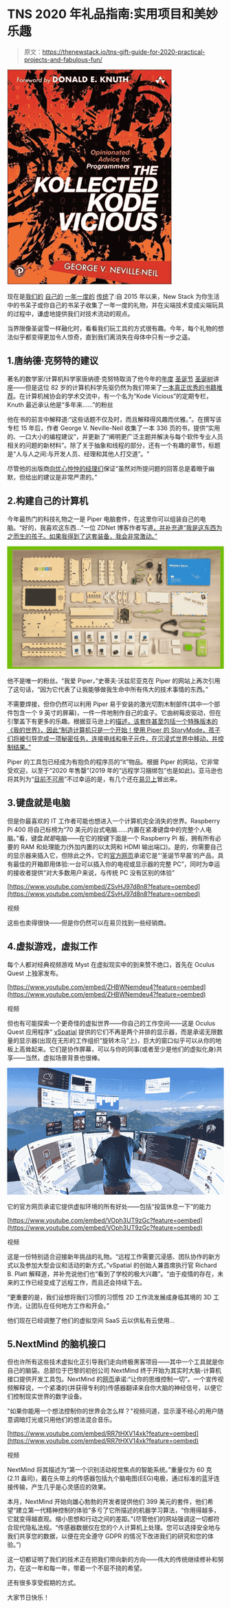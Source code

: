 # TNS 2020 年礼品指南:实用项目和美妙乐趣

> 原文：<https://thenewstack.io/tns-gift-guide-for-2020-practical-projects-and-fabulous-fun/>

![Cover of The Kollected Kode Vicous by George V Neville-Neil - via Amazon](img/bc3b071947e879379e30bd1f39b6a8c2.png)

现在是[我们的](https://thenewstack.io/exploding-kittens-geeky-gifts-secretly-wish-got/) [自己的](https://thenewstack.io/a-very-geeky-christmas-four-gift-ideas-for-the-programmer-in-your-life/) [一年一度的](https://thenewstack.io/geeky-gifts-secretly-wish-wed-gotten/) [传统](https://thenewstack.io/tech-y-gifts-geeks-2017-edition/)了:自 2015 年以来，New Stack 为你生活中的书呆子或你自己的书呆子收集了一年一度的礼物，并在尖端技术变成尖端玩具的过程中，谦虚地提供我们对技术流动的观点。

当界限像圣诞雪一样融化时，看看我们玩工具的方式很有趣。今年，每个礼物的想法似乎都变得更加令人惊奇，直到我们离消失在母体中只有一步之遥。

## 1.唐纳德·克努特的建议

著名的数学家/计算机科学家唐纳德·克努特取消了他今年的[年度](https://thenewstack.io/donald-knuths-2019-christmas-tree-lecture-explores-pi-in-the-art-of-computer-programming/) [圣诞节](https://thenewstack.io/donald-knuths-christmas-tree-lecture-addresses-curious-problem-combinatorial-geometry/) [圣诞树](https://thenewstack.io/donald-knuths-christmas-tree-lecture-on-dancing-links-and-organ-music/)讲座——但是这位 82 岁的计算机科学先驱仍然为我们带来了[一本真正优秀的书籍推荐](https://www.informit.com/articles/article.aspx?p=3094511)。在计算机械协会的学术交流中，有一个名为“Kode Vicious”的定期专栏，Knuth 最近承认他是“多年来……”的粉丝

他在书的前言中解释道:“这些话题不仅及时，而且解释得风趣而优雅。”。在撰写该专栏 15 年后，作者 George V. Neville-Neil 收集了一本 336 页的书，提供“实用的、一口大小的编程建议”，并更新了“阐明更广泛主题并解决与每个软件专业人员相关的问题的新材料”。除了关于抽象和线程的部分，还有一个有趣的章节，标题是“人与人之间:与开发人员、经理和其他人打交道”。"

尽管他的出版商[向忧心忡忡的经理们](https://www.pearson.com/us/higher-education/product/Neville-Neil-The-Kollected-Kode-Vicious/9780136869962.html)保证“虽然对所提问题的回答总是着眼于幽默，但给出的建议是非常严肃的。”

## 2.构建自己的计算机

今年最热门的科技礼物之一是 Piper 电脑套件，在这里你可以组装自己的电脑。“好的，我喜欢这东西…”一位 ZDNet 博客作者写道[，并补充道“我是这东西为之而生的孩子。如果我得到了这套装备，我会非常激动。”](https://www.zdnet.com/article/best-tech-gifts-for-kids-roboticists-hackers-learning-coding/)

![Screenshot from Piper Computer Kit video](img/3bd55a9420622f01911b0c09babaa808.png)

他不是唯一的粉丝。“我爱 Piper，”史蒂夫·沃兹尼亚克在 Piper 的网站上再次引用了这句话，“因为它代表了让我能够做我生命中所有伟大的技术事情的东西。”

不需要焊接，但你仍然可以利用 Piper 易于安装的激光切割木制部件(其中一个部件包含一个 9 英寸的屏幕)，一件一件地制作自己的盒子。它由树莓皮驱动，但在引擎盖下有更多的乐趣。根据亚马逊上的[描述，该套件甚至包括一个特殊版本的《我的世界》，因此“制造计算机只是一个开始！使用 Piper 的 StoryMode，孩子们将被引导完成一项秘密任务，连接电线和电子元件，在沉浸式世界中移动，并控制结果。”](https://www.amazon.com/Piper-Computer-Kit-Minecraft-Raspberry/dp/B07HPFF3KC)

Piper 的工具包已经成为有抱负的程序员的“it”物品。根据 Piper 的网站，它非常受欢迎，以至于“2020 年售罄”(2019 年的“远程学习捆绑包”也是如此)。亚马逊也将其列为“[目前不可用](https://www.amazon.com/Piper-Computer-Kit-Minecraft-Raspberry/dp/B07HPFF3KC)”不过幸运的是，有几个还在[易贝](https://www.ebay.com/itm/Piper-Computer-Kit-STEM-Built-Your-Own-Computer-Minecraft-Raspberry-Pi-Edition/143875123229?hash=item217fa0281d:g:wYMAAOSwvrFfzRU7)[上](https://www.ebay.com/sch/i.html?_from=R40&_trksid=m570.l1313&_nkw=Piper%20Computer%20Kit&_sacat=0)冒出来。

## 3.键盘就是电脑

但是你最喜欢的 IT 工作者可能也想进入一个计算机完全消失的世界。Raspberry Pi 400 将自己标榜为“70 美元的台式电脑……内置在紧凑键盘中的完整个人电脑。”看，键盘*就是*电脑——在它的按键下面是一个 Raspberry Pi 板，拥有所有必要的 RAM 和处理能力(外加内置的以太网和 HDMI 输出端口)。是的，你需要自己的显示器来插入它，但除此之外，它的[官方网页](https://www.raspberrypi.org/blog/raspberry-pi-400-the-70-desktop-pc/)承诺它是“‘圣诞节早晨’的产品，具有最佳的开箱即用体验:一台可以插入你的电视或显示器的完整 PC”，同时为幸运的接收者提供“对大多数用户来说，与传统 PC 没有区别的体验”

[https://www.youtube.com/embed/ZSvHJ97d8n8?feature=oembed](https://www.youtube.com/embed/ZSvHJ97d8n8?feature=oembed)

视频

这些也卖得很快——但是你仍然可以在易贝找到一些经销商。

## 4.虚拟游戏，虚拟工作

每个人都对经典视频游戏 Myst 在虚拟现实中的到来赞不绝口，首先在 Oculus Quest 上独家发布。

[https://www.youtube.com/embed/ZHBWNemdeu4?feature=oembed](https://www.youtube.com/embed/ZHBWNemdeu4?feature=oembed)

视频

但也有可能探索一个更奇怪的虚拟世界——你自己的工作空间——这是 Oculus Quest 应用程序“ [vSpatial](https://www.oculus.com/blog/wide-open-workspace-vspatial-available-now-on-oculus-quest/?locale=en_US) 提供的它们不再是两个并排的显示器，而是承诺无限数量的显示器(出现在无形的工作组织“旋转木马”上)，巨大的窗口似乎可以从你的地板上高耸起来。它们是协作屏幕，可以与你的同事(或者至少是他们的虚拟化身)共享——当然，虚拟场景背景也很棒。

![ vSpatial (via Oculus blog)](img/1effa20a9b940a7f5fe3c58bbc6e4519.png)

它的官方网页承诺它提供虚拟环境的所有好处——包括“投篮休息一下”的能力

[https://www.youtube.com/embed/VOph3UT9zGc?feature=oembed](https://www.youtube.com/embed/VOph3UT9zGc?feature=oembed)

视频

这是一份特别适合迎接新年挑战的礼物。“远程工作需要沉浸感、团队协作的新方式以及参加大型会议和活动的新方式，”vSpatial 的创始人兼首席执行官 Richard B. Platt 解释道，并补充说他们也“看到了学校的极大兴趣”。“由于疫情的存在，未来的工作已经变成了远程工作，而且还会持续下去。

“更重要的是，我们设想将我们习惯的习惯性 2D 工作流发展成身临其境的 3D 工作流，让团队在任何地方工作和开会。”

他们现在已经调整了他们的虚拟空间 SaaS 云以供私有云使用…

## 5.NextMind 的脑机接口

但也许所有这些技术虚拟化正引导我们走向终极黑客项目——其中一个工具就是你自己的脑袋。总部位于巴黎的初创公司 NextMind 终于开始为其实时大脑-计算机接口提供开发工具包。NextMind 的[网页](https://www.next-mind.com/)承诺:“让你的思维控制一切”。一个宣传视频解释说，一个紧凑的(并获得专利的)传感器翻译来自你大脑的神经信号，以便它们控制现实世界的数字设备。

"如果你能用一个想法控制你的世界会怎么样？"视频问道，显示漫不经心的用户随意调暗灯光或只用他们的想法混合音乐。

[https://www.youtube.com/embed/RR7tHXV14xk?feature=oembed](https://www.youtube.com/embed/RR7tHXV14xk?feature=oembed)

视频

NextMind 将其描述为“第一个识别活动视觉焦点的智能系统。”重量仅为 60 克(2.11 盎司)，戴在头带上的传感器包括九个脑电图(EEG)电极，通过标准的蓝牙连接传输，产生几乎是心灵感应的效果。

本月，NextMind 开始向雄心勃勃的开发者提供他们 399 美元的套件，他们希望“建立第一代精神控制的体验”多亏了它所描述的机器学习算法，“你用得越多，它就变得越直观。缩小思想和行动之间的差距。”(尽管他们的网站强调这一切都符合现代隐私法规。“传感器数据仅在您的个人计算机上处理。您可以选择安全地与我们共享您的数据，以便在完全遵守 GDPR 的情况下改进我们的研究和您的体验。”)

这一切都证明了我们的技术正在把我们带向新的方向——伟大的传统继续修补和努力，在这一年和每一年，带着一个不屈不挠的希望。

还有很多享受假期的方式。

大家节日快乐！

<svg xmlns:xlink="http://www.w3.org/1999/xlink" viewBox="0 0 68 31" version="1.1"><title>Group</title> <desc>Created with Sketch.</desc></svg>